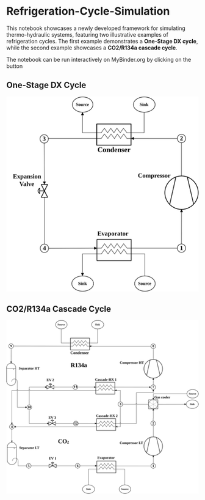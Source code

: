# Refrigeration-Cycle-Simulation

This notebook showcases a newly developed framework for simulating thermo-hydraulic systems, featuring two illustrative examples of refrigeration cycles. The first example demonstrates a **One-Stage DX cycle**, while the second example showcases a **CO2/R134a cascade cycle**.

The notebook can be run interactively on MyBinder.org by clicking on the button


## One-Stage DX Cycle
![fig](./Figures/Circuit_OneStageDX.svg)


## CO2/R134a Cascade Cycle 
![fig](./Figures/Circuit_CO2_R134a_Cascade.svg)
